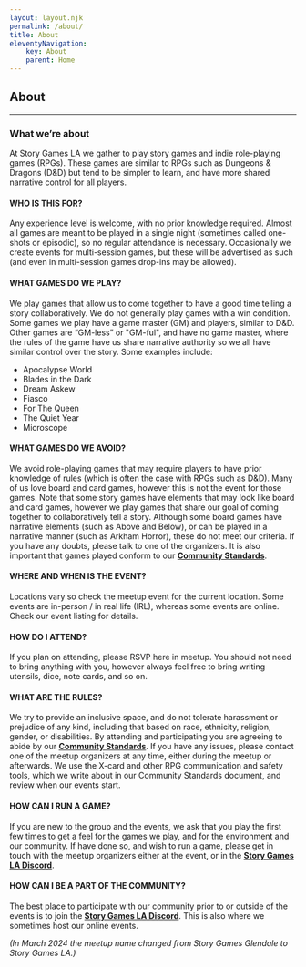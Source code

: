 ```yaml
---
layout: layout.njk
permalink: /about/
title: About
eleventyNavigation:
    key: About
    parent: Home
---
```


## About

***
### What we’re about
At Story Games LA we gather to play story games and indie role-playing games (RPGs). These games are similar to RPGs such as Dungeons & Dragons (D&D) but tend to be simpler to learn, and have more shared narrative control for all players.

#### WHO IS THIS FOR?
Any experience level is welcome, with no prior knowledge required. Almost all games are meant to be played in a single night (sometimes called one-shots or episodic), so no regular attendance is necessary. Occasionally we create events for multi-session games, but these will be advertised as such (and even in multi-session games drop-ins may be allowed).

#### WHAT GAMES DO WE PLAY?
 We play games that allow us to come together to have a good time telling a story collaboratively. We do not generally play games with a win condition. Some games we play have a game master (GM) and players, similar to D&D. Other games are “GM-less” or "GM-ful", and have no game master, where the rules of the game have us share narrative authority so we all have similar control over the story. Some examples include:

- Apocalypse World
- Blades in the Dark
- Dream Askew
- Fiasco
- For The Queen
- The Quiet Year
- Microscope


#### WHAT GAMES DO WE AVOID?
We avoid role-playing games that may require players to have prior knowledge of rules (which is often the case with RPGs such as D&D). Many of us love board and card games, however this is not the event for those games. Note that some story games have elements that may look like board and card games, however we play games that share our goal of coming together to collaboratively tell a story. Although some board games have narrative elements (such as Above and Below), or can be played in a narrative manner (such as Arkham Horror), these do not meet our criteria. If you have any doubts, please talk to one of the organizers. It is also important that games played conform to our **[Community Standards](https://bit.ly/StoryGamesLA-CommunityStandards)**.

#### WHERE AND WHEN IS THE EVENT?
Locations vary so check the meetup event for the current location. Some events are in-person / in real life (IRL), whereas some events are online. Check our event listing for details.

#### HOW DO I ATTEND?
If you plan on attending, please RSVP here in meetup. You should not need to bring anything with you, however always feel free to bring writing utensils, dice, note cards, and so on.

#### WHAT ARE THE RULES?
We try to provide an inclusive space, and do not tolerate harassment or prejudice of any kind, including that based on race, ethnicity, religion, gender, or disabilities. By attending and participating you are agreeing to abide by our **[Community Standards](https://bit.ly/StoryGamesLA-CommunityStandards)**. If you have any issues, please contact one of the meetup organizers at any time, either during the meetup or afterwards. We use the X-card and other RPG communication and safety tools, which we write about in our Community Standards document, and review when our events start.

#### HOW CAN I RUN A GAME?
If you are new to the group and the events, we ask that you play the first few times to get a feel for the games we play, and for the environment and our community. If have done so, and wish to run a game, please get in touch with the meetup organizers either at the event, or in the **[Story Games LA Discord](https://discord.com/invite/qbPzyRYBQv)**.

#### HOW CAN I BE A PART OF THE COMMUNITY?
The best place to participate with our community prior to or outside of the events is to join the **[Story Games LA Discord](https://discord.com/invite/qbPzyRYBQv)**. This is also where we sometimes host our online events.

_(In March 2024 the meetup name changed from Story Games Glendale to Story Games LA.)_



